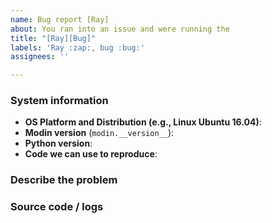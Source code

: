 ```yaml
---
name: Bug report [Ray]
about: You ran into an issue and were running the
title: "[Ray][Bug]"
labels: 'Ray :zap:, bug :bug:'
assignees: ''

---
```


### System information
- **OS Platform and Distribution (e.g., Linux Ubuntu 16.04)**:
- **Modin version** (`modin.__version__`):
- **Python version**:
- **Code we can use to reproduce**:

<!--
You can obtain the Modin version with

python -c "import modin; print(modin.__version__)"
-->

### Describe the problem
<!-- Describe the problem clearly here. -->

### Source code / logs
<!-- Include any logs or source code that would be helpful to diagnose the problem. If including tracebacks, please include the full traceback. Large logs and files should be attached. Try to provide a reproducible test case that is the bare minimum necessary to generate the problem. -->
